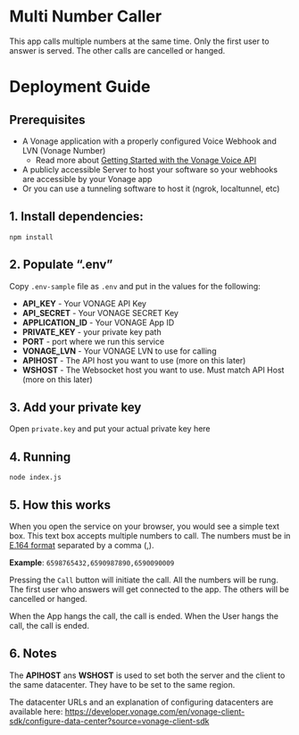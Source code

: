 # Multi Number Caller

This app calls multiple numbers at the same time. Only the first user to answer is served. The other calls are cancelled or hanged.

# Deployment Guide

## Prerequisites ##
- A Vonage application with a properly configured Voice Webhook and LVN (Vonage Number)
  - Read more about [Getting Started with the Vonage Voice API](https://developer.vonage.com/en/voice/voice-api/getting-started)
- A publicly accessible Server to host your software so your webhooks are accessible by your Vonage app
- Or you can use a tunneling software to host it (ngrok, localtunnel, etc)

## 1. Install dependencies:

    npm install

## 2. Populate “.env”
Copy `.env-sample` file as `.env` and put in the values for the following:
 
 

 - **API_KEY**
        - Your VONAGE API Key
 - **API_SECRET**
        - Your VONAGE SECRET Key        
  - **APPLICATION_ID**
        - Your VONAGE App ID
 - **PRIVATE_KEY**
        - your private key path 
- **PORT**
        - port where we run this service
 - **VONAGE_LVN**
        - Your VONAGE LVN to use for calling
 - **APIHOST**
        - The API host you want to use (more on this later)
 - **WSHOST**
        - The Websocket host you want to use. Must match API Host (more on this later)  

## 3. Add your private key
Open `private.key` and put your actual private key here

## 4. Running

    node index.js

## 5. How this works
When you open the service on your browser, you would see a simple text box. This text box accepts multiple numbers to call. The numbers must be in [E.164 format](https://developer.vonage.com/en/voice/voice-api/concepts/numbers) separated by a comma (,).

**Example**: `6598765432,6590987890,6590090009`

Pressing the `Call` button will initiate the call. All the numbers will be rung. The first user who answers will get connected to the app. The others will be cancelled or hanged.

When the App hangs the call, the call is ended.
When the User hangs the call, the call is ended.

## 6. Notes
The **APIHOST** ans **WSHOST** is used to set both the server and the client to the same datacenter. They have to be set to the same region.

The datacenter URLs and an explanation of configuring datacenters are available here: https://developer.vonage.com/en/vonage-client-sdk/configure-data-center?source=vonage-client-sdk



